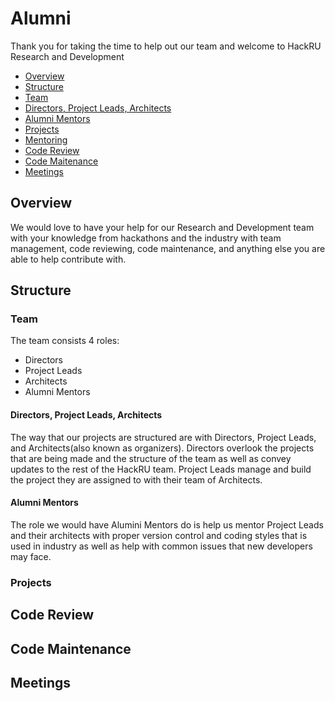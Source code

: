 # Alumni

Thank you for taking the time to help out our team and welcome to HackRU Research and Development

* [Overview](#overview)
* [Structure](#structure)
 * [Team](#team)
  * [Directors, Project Leads, Architects](#Directors,-Project-Leads,-Architects)
  * [Alumni Mentors](#alumni-mentors)
 * [Projects](#projects)
* [Mentoring](#mentoring)
* [Code Review](#code-review)
* [Code Maitenance](#code-maintenance)
* [Meetings](#meetings)


## Overview

We would love to have your help for our Research and Development team with your knowledge from hackathons and the industry with team management, code reviewing, code maintenance, and anything else you are able to help contribute with.

## Structure

### Team

The team consists 4 roles:
* Directors
* Project Leads
* Architects
* Alumni Mentors

#### Directors, Project Leads, Architects
The way that our projects are structured are with Directors, Project Leads, and Architects(also known as organizers).  Directors overlook the projects that are being made and the structure of the team as well as convey updates to the rest of the HackRU team.  Project Leads manage and build the project they are assigned to with their team of Architects.

#### Alumni Mentors
The role we would have Alumini Mentors do is help us mentor Project Leads and their architects with proper version control and coding styles that is used in industry as well as help with common issues that new developers may face.

### Projects

## Code Review
## Code Maintenance
## Meetings

